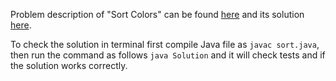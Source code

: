 Problem description of "Sort Colors" can be found [here](https://leetcode.com/problems/sort-colors/) and its solution [here](https://github.com/aurimas13/LeetCode-HackerRank-MAANG/blob/main/LeetCode/Java%20Solutions/Sort%20Colors/sort.java).

To check the solution in terminal first compile Java file as `javac sort.java`, then run the command as follows `java Solution` and it will check tests and if the solution works correctly.
